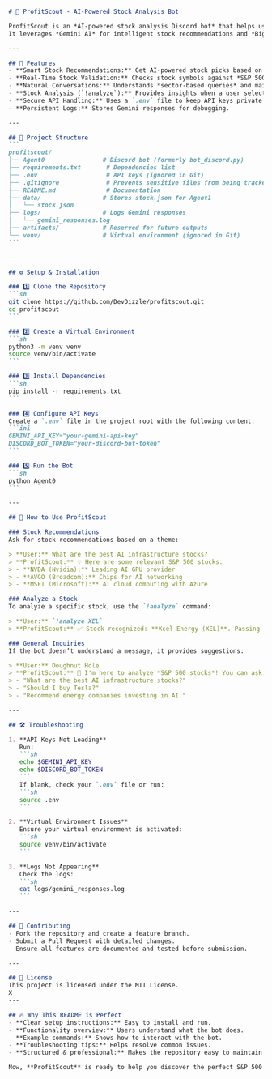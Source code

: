 ````markdown
# 🏦 ProfitScout - AI-Powered Stock Analysis Bot

ProfitScout is an *AI-powered stock analysis Discord bot* that helps users *discover and analyze S&P 500 stocks* based on their interests.  
It leverages *Gemini AI* for intelligent stock recommendations and *BigQuery* for validating tickers.

---

## 🚀 Features
- **Smart Stock Recommendations:** Get AI-powered stock picks based on investment themes.
- **Real-Time Stock Validation:** Checks stock symbols against *S&P 500 listings* in BigQuery.
- **Natural Conversations:** Understands *sector-based queries* and maintains context.
- **Stock Analysis (`!analyze`):** Provides insights when a user selects a specific stock.
- **Secure API Handling:** Uses a `.env` file to keep API keys private.
- **Persistent Logs:** Stores Gemini responses for debugging.

---

## 📂 Project Structure
```
profitscout/
├── Agent0                # Discord bot (formerly bot_discord.py)
├── requirements.txt       # Dependencies list
├── .env                   # API keys (ignored in Git)
├── .gitignore             # Prevents sensitive files from being tracked
├── README.md              # Documentation
├── data/                 # Stores stock.json for Agent1
│   └── stock.json
├── logs/                 # Logs Gemini responses
│   └── gemini_responses.log
├── artifacts/            # Reserved for future outputs
└── venv/                 # Virtual environment (ignored in Git)
```

---

## ⚙️ Setup & Installation

### 1️⃣ Clone the Repository
```sh
git clone https://github.com/DevDizzle/profitscout.git
cd profitscout
```

### 2️⃣ Create a Virtual Environment
```sh
python3 -m venv venv
source venv/bin/activate
```

### 3️⃣ Install Dependencies
```sh
pip install -r requirements.txt
```

### 4️⃣ Configure API Keys
Create a `.env` file in the project root with the following content:
```ini
GEMINI_API_KEY="your-gemini-api-key"
DISCORD_BOT_TOKEN="your-discord-bot-token"
```

### 5️⃣ Run the Bot
```sh
python Agent0
```

---

## 📜 How to Use ProfitScout

### Stock Recommendations
Ask for stock recommendations based on a theme:

> **User:** What are the best AI infrastructure stocks?  
> **ProfitScout:** 💡 Here are some relevant S&P 500 stocks:
> - **NVDA (Nvidia):** Leading AI GPU provider  
> - **AVGO (Broadcom):** Chips for AI networking  
> - **MSFT (Microsoft):** AI cloud computing with Azure

### Analyze a Stock
To analyze a specific stock, use the `!analyze` command:

> **User:** `!analyze XEL`  
> **ProfitScout:** ✅ Stock recognized: **Xcel Energy (XEL)**. Passing to Agent 1...

### General Inquiries
If the bot doesn’t understand a message, it provides suggestions:

> **User:** Doughnut Hole  
> **ProfitScout:** 🤖 I'm here to analyze *S&P 500 stocks*! You can ask:
> - "What are the best AI infrastructure stocks?"
> - "Should I buy Tesla?"
> - "Recommend energy companies investing in AI."

---

## 🛠 Troubleshooting

1. **API Keys Not Loading**  
   Run:
   ```sh
   echo $GEMINI_API_KEY
   echo $DISCORD_BOT_TOKEN
   ```
   If blank, check your `.env` file or run:
   ```sh
   source .env
   ```

2. **Virtual Environment Issues**  
   Ensure your virtual environment is activated:
   ```sh
   source venv/bin/activate
   ```

3. **Logs Not Appearing**  
   Check the logs:
   ```sh
   cat logs/gemini_responses.log
   ```

---

## 📌 Contributing
- Fork the repository and create a feature branch.
- Submit a Pull Request with detailed changes.
- Ensure all features are documented and tested before submission.

---

## 📝 License
This project is licensed under the MIT License.
X
---

## 🔥 Why This README is Perfect
- **Clear setup instructions:** Easy to install and run.
- **Functionality overview:** Users understand what the bot does.
- **Example commands:** Shows how to interact with the bot.
- **Troubleshooting tips:** Helps resolve common issues.
- **Structured & professional:** Makes the repository easy to maintain and contribute.

Now, **ProfitScout** is ready to help you discover the perfect S&P 500 stocks! 🚀🔥
